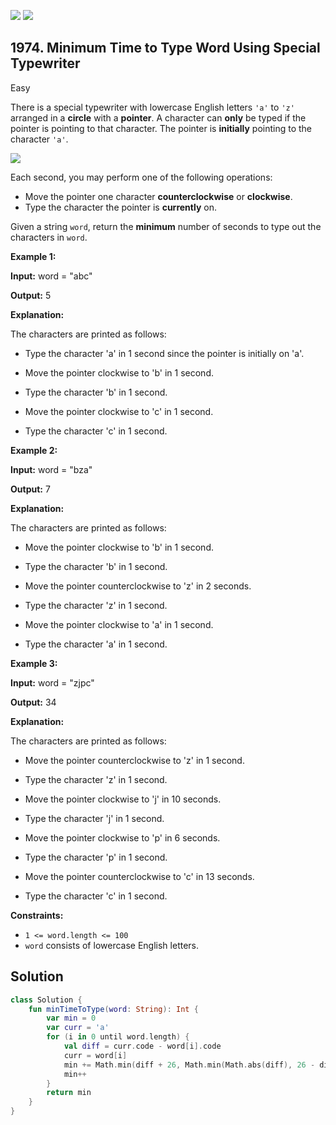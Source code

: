 [![](https://img.shields.io/github/stars/javadev/LeetCode-in-Kotlin?label=Stars&style=flat-square)](https://github.com/javadev/LeetCode-in-Kotlin)
[![](https://img.shields.io/github/forks/javadev/LeetCode-in-Kotlin?label=Fork%20me%20on%20GitHub%20&style=flat-square)](https://github.com/javadev/LeetCode-in-Kotlin/fork)

## 1974\. Minimum Time to Type Word Using Special Typewriter

Easy

There is a special typewriter with lowercase English letters `'a'` to `'z'` arranged in a **circle** with a **pointer**. A character can **only** be typed if the pointer is pointing to that character. The pointer is **initially** pointing to the character `'a'`.

![](https://assets.leetcode.com/uploads/2021/07/31/chart.jpg)

Each second, you may perform one of the following operations:

*   Move the pointer one character **counterclockwise** or **clockwise**.
*   Type the character the pointer is **currently** on.

Given a string `word`, return the **minimum** number of seconds to type out the characters in `word`.

**Example 1:**

**Input:** word = "abc"

**Output:** 5

**Explanation:** 

The characters are printed as follows: 

- Type the character 'a' in 1 second since the pointer is initially on 'a'. 

- Move the pointer clockwise to 'b' in 1 second. 

- Type the character 'b' in 1 second. 

- Move the pointer clockwise to 'c' in 1 second. 

- Type the character 'c' in 1 second.

**Example 2:**

**Input:** word = "bza"

**Output:** 7

**Explanation:** 

The characters are printed as follows: 

- Move the pointer clockwise to 'b' in 1 second. 

- Type the character 'b' in 1 second. 

- Move the pointer counterclockwise to 'z' in 2 seconds. 

- Type the character 'z' in 1 second. 

- Move the pointer clockwise to 'a' in 1 second. 

- Type the character 'a' in 1 second.

**Example 3:**

**Input:** word = "zjpc"

**Output:** 34

**Explanation:** 

The characters are printed as follows: 

- Move the pointer counterclockwise to 'z' in 1 second. 

- Type the character 'z' in 1 second. 

- Move the pointer clockwise to 'j' in 10 seconds. 

- Type the character 'j' in 1 second. 

- Move the pointer clockwise to 'p' in 6 seconds. 

- Type the character 'p' in 1 second. 

- Move the pointer counterclockwise to 'c' in 13 seconds.

- Type the character 'c' in 1 second.

**Constraints:**

*   `1 <= word.length <= 100`
*   `word` consists of lowercase English letters.

## Solution

```kotlin
class Solution {
    fun minTimeToType(word: String): Int {
        var min = 0
        var curr = 'a'
        for (i in 0 until word.length) {
            val diff = curr.code - word[i].code
            curr = word[i]
            min += Math.min(diff + 26, Math.min(Math.abs(diff), 26 - diff))
            min++
        }
        return min
    }
}
```
